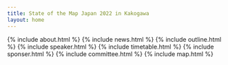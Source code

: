 ```yaml
---
title: State of the Map Japan 2022 in Kakogawa
layout: home
---
```


{% include about.html %}
{% include news.html %}
{% include outline.html %}
{% include speaker.html %}
{% include timetable.html %}
{% include sponser.html %}
{% include committee.html %}
{% include map.html %}
